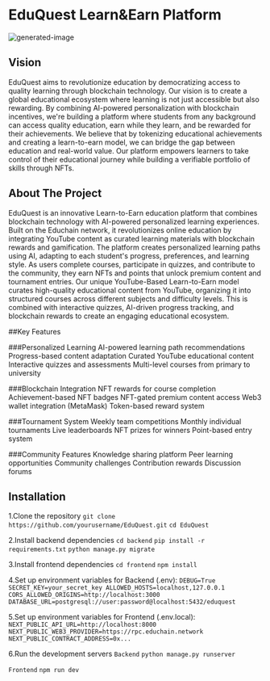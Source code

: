 # EduQuest Learn&Earn Platform

![generated-image](https://indigo-charming-bobcat-816.mypinata.cloud/ipfs/bafybeig4ph2a3cgh37ox2nlykocuhqsbn52aayp2oly4uc2wdzbl5t3q3e)

## Vision
EduQuest aims to revolutionize education by democratizing access to quality learning through blockchain technology. Our vision is to create a global educational ecosystem where learning is not just accessible but also rewarding. By combining AI-powered personalization with blockchain incentives, we're building a platform where students from any background can access quality education, earn while they learn, and be rewarded for their achievements.
We believe that by tokenizing educational achievements and creating a learn-to-earn model, we can bridge the gap between education and real-world value. Our platform empowers learners to take control of their educational journey while building a verifiable portfolio of skills through NFTs.


## About The Project
EduQuest is an innovative Learn-to-Earn education platform that combines blockchain technology with AI-powered personalized learning experiences. Built on the Educhain network, it revolutionizes online education by integrating YouTube content as curated learning materials with blockchain rewards and gamification.
The platform creates personalized learning paths using AI, adapting to each student's progress, preferences, and learning style. As users complete courses, participate in quizzes, and contribute to the community, they earn NFTs and points that unlock premium content and tournament entries.
Our unique YouTube-Based Learn-to-Earn model curates high-quality educational content from YouTube, organizing it into structured courses across different subjects and difficulty levels. This is combined with interactive quizzes, AI-driven progress tracking, and blockchain rewards to create an engaging educational ecosystem.

##Key Features

###Personalized Learning
AI-powered learning path recommendations
Progress-based content adaptation
Curated YouTube educational content
Interactive quizzes and assessments
Multi-level courses from primary to university

###Blockchain Integration
NFT rewards for course completion
Achievement-based NFT badges
NFT-gated premium content access
Web3 wallet integration (MetaMask)
Token-based reward system

###Tournament System
Weekly team competitions
Monthly individual tournaments
Live leaderboards
NFT prizes for winners
Point-based entry system

###Community Features
Knowledge sharing platform
Peer learning opportunities
Community challenges
Contribution rewards
Discussion forums

## Installation

1.Clone the repository
`git clone https://github.com/yourusername/EduQuest.git`
`cd EduQuest`

2.Install backend dependencies
`cd backend`
`pip install -r requirements.txt`
`python manage.py migrate`

3.Install frontend dependencies
`cd frontend`
`npm install`

4.Set up environment variables for Backend (.env):
`DEBUG=True
SECRET_KEY=your_secret_key
ALLOWED_HOSTS=localhost,127.0.0.1
CORS_ALLOWED_ORIGINS=http://localhost:3000
DATABASE_URL=postgresql://user:password@localhost:5432/eduquest`

5.Set up environment variables for Frontend (.env.local):
`NEXT_PUBLIC_API_URL=http://localhost:8000
NEXT_PUBLIC_WEB3_PROVIDER=https://rpc.educhain.network
NEXT_PUBLIC_CONTRACT_ADDRESS=0x...`

6.Run the development servers
`Backend`
`python manage.py runserver`

`Frontend`
`npm run dev`
